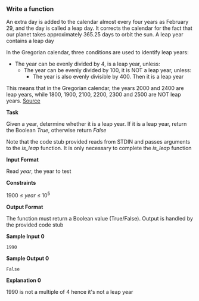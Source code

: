 ### Write a function

An extra day is added to the calendar almost every four years as February 29, and the day is called a leap day. 
It corrects the calendar for the fact that our planet takes approximately 365.25 days to orbit the sun. 
A leap year contains a leap day

In the Gregorian calendar, three conditions are used to identify leap years:

- The year can be evenly divided by 4, is a leap year, unless: 
  + The year can be evenly divided by 100, it is NOT a leap year, unless: 
    - The year is also evenly divisible by 400. Then it is a leap year

This means that in the Gregorian calendar, the years 2000 and 2400 are leap years, while 1800, 1900, 2100, 2200, 2300 
and 2500 are NOT leap years. [Source](https://www.timeanddate.com/date/leapyear.html)

**Task**

Given a year, determine whether it is a leap year. If it is a leap year, return the Boolean *True*, otherwise return *False*

Note that the code stub provided reads from STDIN and passes arguments to the *is_leap* function. It is only necessary to complete the *is_leap* function

**Input Format**

Read *year*, the year to test

**Constraints**

1900 ≤ *year* ≤ 10<sup>5</sup>

**Output Format**

The function must return a Boolean value (True/False). Output is handled by the provided code stub

**Sample Input 0**

```
1990
```

**Sample Output 0**

```
False
```

**Explanation 0**

1990 is not a multiple of 4 hence it's not a leap year